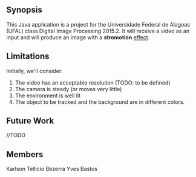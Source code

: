 ## Synopsis

This Java application is a project for the Universidade Federal de Alagoas (UFAL) class Digital Image Processing 2015.2.
It will receive a video as an input and will produce an image with a **stromotion** [effect](http://www.sportvision.com/sites/default/files/imagerollover_stromotionoly_1.jpg).

## Limitations
Initially, we'll consider:

1. The video has an acceptable resolution (TODO: to be defined)
2. The camera is steady (or moves very little)
3. The environment is well lit
4. The object to be tracked and the background are in different colors. 

## Future Work
//TODO

## Members
Karlson Tellicio Bezerra
Yves Bastos